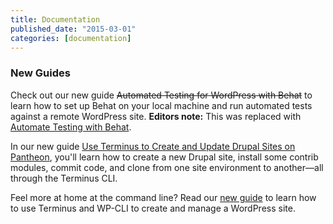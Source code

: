 ```yaml
---
title: Documentation
published_date: "2015-03-01"
categories: [documentation]
---
```

### New Guides

Check out our new guide <strike>Automated Testing for WordPress with Behat</strike> to learn how to set up Behat on your local machine and run automated tests against a remote WordPress site. **Editors note:** This was replaced with [Automate Testing with Behat](/guides/behat).

In our new guide [Use Terminus to Create and Update Drupal Sites on Pantheon](/tutorials/drupal-site-creation-and-workflow-commandline), you'll learn how to create a new Drupal site, install some contrib modules, commit code, and clone from one site environment to another—all through the Terminus CLI.

Feel more at home at the command line? Read our [new guide](/guides/wp-cli) to learn how to use Terminus and WP-CLI to create and manage a WordPress site.
